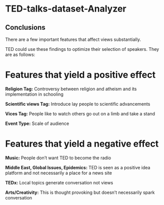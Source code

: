 # TED-talks-dataset-Analyzer

## Conclusions
There are a few important features that affect views substantially. 

TED could use these findings to optimize their selection of speakers. They are as follows:

# Features that yield a positive effect

**Religion Tag:** Controversy between religion and atheism and its implementation in schooling

**Scientific views Tag:** Introduce lay people to scientific advancements

**Vices Tag:** People like to watch others go out on a limb and take a stand

**Event Type:** Scale of audience

# Features that yield a negative effect

**Music:** People don’t want TED to become the radio

**Middle East, Global Issues, Epidemics:** TED is seen as a positive idea platform and not necessarily a place for a news site

**TEDx:** Local topics generate conversation not views

**Arts/Creativity:** This is thought provoking but doesn’t necessarily spark conversation
